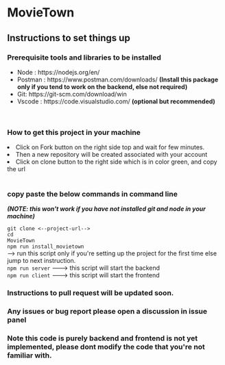# MovieTown

## Instructions to set things up

### Prerequisite tools and libraries to be installed

<ul>
  <li>Node : https://nodejs.org/en/</li>
  <li>Postman : https://www.postman.com/downloads/ <b>(Install this package only if you tend to work on the backend, else not required)</b></li>
  <li>Git: https://git-scm.com/download/win</li>
  <li>Vscode : https://code.visualstudio.com/   <b>(optional but recommended)</b></li> 
</ul>
<br>

### How to get this project in your machine

<li>Click on Fork button on the right side top and wait for few minutes.</li>
<li>Then a new repository will be created associated with your account</li>
<li>Click on clone button to the right side which is in color green, and copy the url</li><br>

### copy paste the below commands in command line

<b><i>(NOTE: this won't work if you have not installed git and node in your machine)</i></b>

<code>git clone <--project-url--></code><br>
<code>cd MovieTown</code><br>
<code>npm run install_movietown</code><br> --> run this script only if you're setting up the project for the first time else jump to next instruction.<br>
<code>npm run server</code> ---> this script will start the backend<br>
<code>npm run client</code> ---> this script will start the frontend

### Instructions to pull request will be updated soon.

### Any issues or bug report please open a discussion in issue panel

### Note this code is purely backend and frontend is not yet implemented, please dont modify the code that you're not familiar with.
